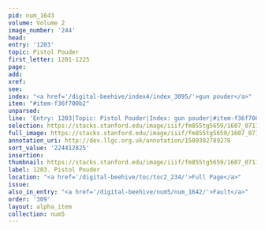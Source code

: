 ```yaml
---
pid: num_1643
volume: Volume 2
image_number: '244'
head:
entry: '1203'
topic: Pistol Pouder
first_letter: 1201-1225
page:
add:
xref:
see:
index: "<a href='/digital-beehive/index4/index_3095/'>gun pouder</a>"
item: "#item-f36f700b2"
unparsed:
line: 'Entry: 1203|Topic: Pistol Pouder|Index: gun pouder|#item-f36f700b2'
selection: https://stacks.stanford.edu/image/iiif/fm855tg5659/1607_0711/832,2825,2974,239/full/0/default.jpg
full_image: https://stacks.stanford.edu/image/iiif/fm855tg5659/1607_0711/full/full/0/default.jpg
annotation_uri: http://dev.llgc.org.uk/annotation/1589382789278
sort_value: '224412825'
insertion:
thumbnail: https://stacks.stanford.edu/image/iiif/fm855tg5659/1607_0711/832,2825,600,180/250,/0/default.jpg
label: 1203. Pistol Pouder
location: "<a href='/digital-beehive/toc/toc2_234/'>Full Page</a>"
issue:
also_in_entry: "<a href='/digital-beehive/num5/num_1642/'>Fault</a>"
order: '309'
layout: alpha_item
collection: num5
---
```

